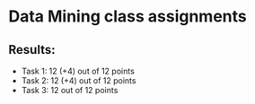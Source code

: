 # Data Mining class assignments

## Results:
+ Task 1: 12 (+4) out of 12 points
+ Task 2: 12 (+4) out of 12 points
+ Task 3: 12 out of 12 points
